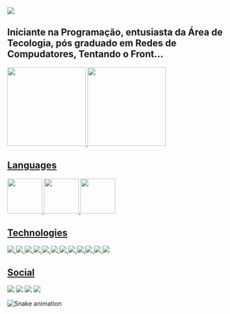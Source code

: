 <img src="https://present.readthedocs.io/en/latest/_images/welcome-to-coding.gif">

## Iniciante na Programação, entusiasta da Área de Tecologia, pós graduado em Redes de Compudatores, Tentando o Front...

 <div>
  <a href="https://github.com/thalisson-sousa">
  <img height="180em" src="https://github-readme-stats.vercel.app/api?username=thalisson-sousa&show_icons=true&theme=tokyonight&include_all_commits=true&count_private=true"/>
  <img height="180em" src="https://github-readme-stats.vercel.app/api/top-langs/?username=thalisson-sousa&layout=donut&langs_count=7&theme=tokyonight"/>
</div>

  <div>
    <h2>Languages</h2> 
    <img height="80em" src="https://www.freepnglogos.com/uploads/javascript-png/javascript-logo-transparent-logo-javascript-images-3.png"/>
    <img height="80em" src="https://w7.pngwing.com/pngs/915/519/png-transparent-typescript-hd-logo-thumbnail.png"/>
    <img height="80em" src="https://static.vecteezy.com/system/resources/previews/019/899/953/non_2x/java-free-download-free-png.png"/>
  </div>
  
  ##
  <div>
   <h2>Technologies</h2>
   
   ![](https://img.shields.io/badge/‎-Linux-E95420?logo=linux&logoColor=white&style=plastic)
   ![](https://img.shields.io/badge/‎-JavaScript-F7DF1E?logo=javascript&logoColor=white&style=plastic)
   ![](https://img.shields.io/badge/‎-TypeScript-1572B6?logo=typescript&logoColor=white&style=plastic)
   ![](https://img.shields.io/badge/‎-HTML-CC342D?logo=html5&logoColor=white&style=plastic)
   ![](https://img.shields.io/badge/‎-CSS-1572B6?logo=css3&logoColor=white&style=plastic)
   ![](https://img.shields.io/badge/‎-Bootstrap-1572B6?logo=Bootstrap&logoColor=white&style=plastic)
   ![](https://img.shields.io/badge/‎-NodeJS-339933?logo=Node.js&logoColor=white&style=plastic)
   ![](https://img.shields.io/badge/‎-React-1572B6?logo=React&logoColor=white&style=plastic)
   ![](https://img.shields.io/badge/‎-ReactNative-1572B6?logo=React&logoColor=white&style=plastic)
   ![](https://img.shields.io/badge/‎-Git-F05032?logo=git&logoColor=white&style=plastic)
   ![](https://img.shields.io/badge/‎-GitHub-181717?logo=github&logoColor=white&style=plastic)
   ![](https://img.shields.io/badge/‎-VS%20Code-007ACC?logo=visual-studio-code&logoColor=white&style=plastic)
  </div>

  ##
 
<div> 
 <h2>Social</h2>
  <a href="https://www.instagram.com/thalisson_sousa_/" target="_blank"><img src="https://img.shields.io/badge/-Instagram-%23E4405F?style=for-the-badge&logo=instagram&logoColor=white" target="_blank"></a>
    <a href="https://https://t.me/Thalisson_sousa" target="_blank"><img src="https://img.shields.io/badge/Telegram-2CA5E0?style=for-the-badge&logo=telegram&logoColor=white" target="_blank"></a>
 <a href="https://discord.com/channels/@Thalisson#8029" target="_blank"><img src="https://img.shields.io/badge/Discord-7289DA?style=for-the-badge&logo=discord&logoColor=white" target="_blank"></a> 
  <a href="https://www.linkedin.com/in/thalisson-sousa-8398b0152/" target="_blank"><img src="https://img.shields.io/badge/-LinkedIn-%230077B5?style=for-the-badge&logo=linkedin&logoColor=white" target="_blank"></a> 
 
</div>

  ![Snake animation](https://github.com/thalisson-sousa/thalisson-sousa/blob/output/github-contribution-grid-snake.svg)
